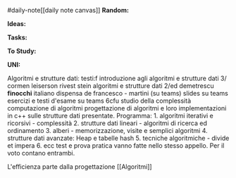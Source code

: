 #daily-note[[daily note canvas]] 
**Random:**


**Ideas:**


**Tasks:**


**To Study:**


**UNI:**

Algoritmi e strutture dati:
testi:f
	introduzione agli algoritmi e strutture dati 3/ cormen leiserson rivest stein
	algoritmi e strutture dati 2/ed demetrescu **finocchi** italiano
	dispensa de francesco - martini (su teams)
	slides su teams
	esercizi e testi d'esame su teams
6cfu
studio della complessità computazione di algoritmi
progettazione di algoritmi e loro implementazioni in c++ sulle strutture dati presentate.
Programma:
	1. algoritmi iterativi e ricorsivi - complessità
	2. strutture dati lineari - algoritmi di ricerca ed ordinamento
	3. alberi - memorizzazione, visite e semplici algoritmi
	4. strutture dati avanzate: Heap e tabelle hash
	5. tecniche algoritmiche - divide et impera
	6. ecc
test e prova pratica vanno fatte nello stesso appello. Per il voto contano entrambi.

L'efficienza parte dalla progettazione 
[[Algoritmi]] 